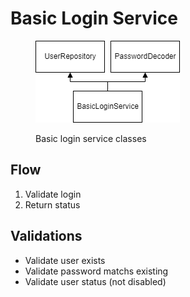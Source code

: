 # Basic Login Service

<figure><img src="../../../.gitbook/assets/login_basic_service.png" alt=""><figcaption><p>Basic login service classes</p></figcaption></figure>

## Flow

1. Validate login
2. Return status

## Validations

* Validate user exists
* Validate password matchs existing
* Validate user status (not disabled)
